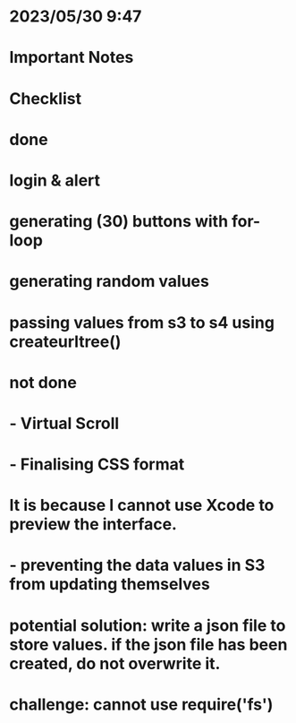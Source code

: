 # 2023/05/30 9:47
# Important Notes

# Checklist

# done
# login & alert
# generating (30) buttons with for-loop
# generating random values 
# passing values from s3 to s4 using createurltree()

# not done
# - Virtual Scroll
# - Finalising CSS format
# It is because I cannot use Xcode to preview the interface.
# - preventing the data values in S3 from updating themselves
# potential solution: write a json file to store values. if the json file has been created, do not overwrite it.
# challenge: cannot use require('fs')
